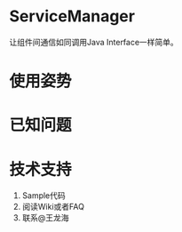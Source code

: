 # ServiceManager

让组件间通信如同调用Java Interface一样简单。

# 使用姿势

# 已知问题

# 技术支持

1. Sample代码
2. 阅读Wiki或者FAQ
3. 联系@王龙海